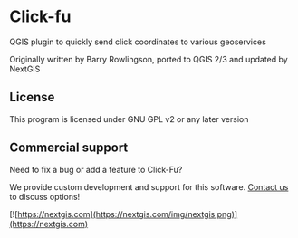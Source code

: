 Click-fu
========

QGIS plugin to quickly send click coordinates to various geoservices

Originally written by Barry Rowlingson, ported to QGIS 2/3 and updated by NextGIS

License
-------
This program is licensed under GNU GPL v2 or any later version

Commercial support
----------
Need to fix a bug or add a feature to Click-Fu? 

We provide custom development and support for this software. [Contact us](https://nextgis.com/contact/) to discuss options!

[![https://nextgis.com](https://nextgis.com/img/nextgis.png)](https://nextgis.com)

